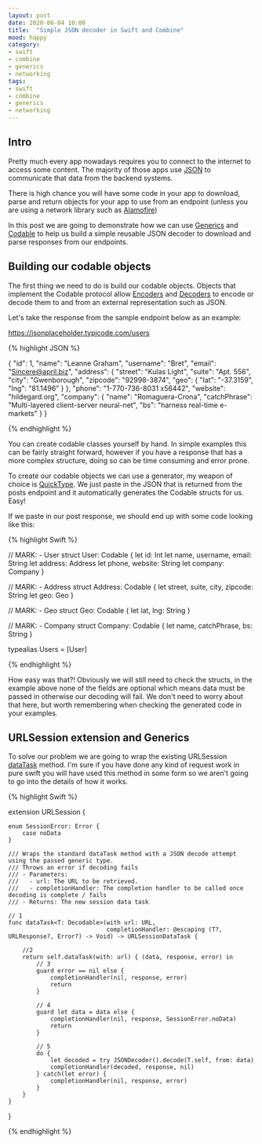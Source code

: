 ```yaml
---
layout: post
date: 2020-06-04 10:00
title:  "Simple JSON decoder in Swift and Combine"
mood: happy
category: 
- swift
- combine
- generics
- networking
tags:
- swift
- combine
- generics
- networking
---
```


## Intro

Pretty much every app nowadays requires you to connect to the internet to access some content. The majority of those apps use [JSON](https://www.w3schools.com/whatis/whatis_json.asp) to communicate that data from the backend systems.

There is high chance you will have some code in your app to download, parse and return objects for your app to use from an endpoint (unless you are using a network library such as [Alamofire](https://github.com/Alamofire/Alamofire))

In this post we are going to demonstrate how we can use [Generics](https://docs.swift.org/swift-book/LanguageGuide/Generics.html) and [Codable](https://developer.apple.com/documentation/foundation/archives_and_serialization/encoding_and_decoding_custom_types) to help us build a simple reusable JSON decoder to download and parse responses from our endpoints.

## Building our codable objects

The first thing we need to do is build our codable objects. Objects that implement the Codable protocol allow [Encoders](https://developer.apple.com/documentation/swift/encoder) and [Decoders](https://developer.apple.com/documentation/swift/decoder) to encode or decode them to and from an external representation such as JSON.

Let's take the response from the sample endpoint below as an example:

<https://jsonplaceholder.typicode.com/users>

{% highlight JSON %}

{
    "id": 1,
    "name": "Leanne Graham",
    "username": "Bret",
    "email": "Sincere@april.biz",
    "address": {
      "street": "Kulas Light",
      "suite": "Apt. 556",
      "city": "Gwenborough",
      "zipcode": "92998-3874",
      "geo": {
        "lat": "-37.3159",
        "lng": "81.1496"
      }
    },
    "phone": "1-770-736-8031 x56442",
    "website": "hildegard.org",
    "company": {
      "name": "Romaguera-Crona",
      "catchPhrase": "Multi-layered client-server neural-net",
      "bs": "harness real-time e-markets"
    }
  }

{% endhighlight %}

You can create codable classes yourself by hand. In simple examples this can be fairly straight forward, however if you have a response that has a more complex structure, doing so can be time consuming and error prone.

To create our codable objects we can use a generator, my weapon of choice is [QuickType](https://app.quicktype.io). We just paste in the JSON that is returned from the posts endpoint and it automatically generates the Codable structs for us. Easy!

If we paste in our post response, we should end up with some code looking like this:

{% highlight Swift %}

// MARK: - User
struct User: Codable {
    let id: Int
    let name, username, email: String
    let address: Address
    let phone, website: String
    let company: Company
}

// MARK: - Address
struct Address: Codable {
    let street, suite, city, zipcode: String
    let geo: Geo
}

// MARK: - Geo
struct Geo: Codable {
    let lat, lng: String
}

// MARK: - Company
struct Company: Codable {
    let name, catchPhrase, bs: String
}

typealias Users = [User]

{% endhighlight %}

How easy was that?! Obviously we will still need to check the structs, in the example above none of the fields are optional which means data must be passed in otherwise our decoding will fail. We don't need to worry about that here, but worth remembering when checking the generated code in your examples.

## URLSession extension and Generics

To solve our problem we are going to wrap the existing URLSession [dataTask](https://developer.apple.com/documentation/foundation/urlsession/1410330-datatask) method. I'm sure if you have done any kind of request work in pure swift you will have used this method in some form so we aren't going to go into the details of how it works.

{% highlight Swift %}

extension URLSession {

    enum SessionError: Error {
        case noData
    }

    /// Wraps the standard dataTask method with a JSON decode attempt using the passed generic type.
    /// Throws an error if decoding fails
    /// - Parameters:
    ///   - url: The URL to be retrieved.
    ///   - completionHandler: The completion handler to be called once decoding is complete / fails
    /// - Returns: The new session data task

    // 1 
    func dataTask<T: Decodable>(with url: URL,
                                completionHandler: @escaping (T?, URLResponse?, Error?) -> Void) -> URLSessionDataTask {

        //2
        return self.dataTask(with: url) { (data, response, error) in
        	// 3
            guard error == nil else {
                completionHandler(nil, response, error)
                return
            }

            // 4
            guard let data = data else {
                completionHandler(nil, response, SessionError.noData)
                return
            }

            // 5
            do {
                let decoded = try JSONDecoder().decode(T.self, from: data)
                completionHandler(decoded, response, nil)
            } catch(let error) {
                completionHandler(nil, response, error)
            }
        }
    }
}

{% endhighlight %}


